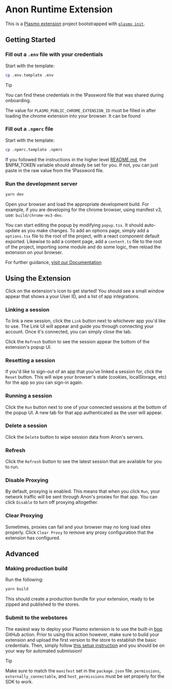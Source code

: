 # Anon Runtime Extension

This is a [Plasmo extension](https://docs.plasmo.com/) project bootstrapped with
[`plasmo init`](https://www.npmjs.com/package/plasmo).

## Getting Started

### Fill out a `.env` file with your credentials

Start with the template:

```bash
cp .env.template .env
```

> [!TIP]
> You can find these credentials in the 1Password file that was shared during onboarding.

The value for `PLASMO_PUBLIC_CHROME_EXTENSION_ID` must be filled in after loading the chrome extension
into your browser. It can be found 

### Fill out a `.npmrc` file

Start with the template:

```bash
cp .npmrc.template .npmrc
```

If you followed the instructions in the higher level [README.md](../README.md),
the $NPM_TOKEN variable should already be set for you.
If not, you can just paste in the raw value from the 1Password file.

### Run the development server

```bash
yarn dev
```

Open your browser and load the appropriate development build. For example, if
you are developing for the chrome browser, using manifest v3, use:
`build/chrome-mv3-dev`.

You can start editing the popup by modifying `popup.tsx`. It should auto-update
as you make changes. To add an options page, simply add a `options.tsx` file to
the root of the project, with a react component default exported. Likewise to
add a content page, add a `content.ts` file to the root of the project,
importing some module and do some logic, then reload the extension on your
browser.

For further guidance, [visit our Documentation](https://docs.plasmo.com/)

## Using the Extension

Click on the extension's icon to get started!
You should see a small window appear that shows a your User ID, and a list of app integrations.

### Linking a session

To link a new session, click the `Link` button next to whichever app you'd like to use.
The Link UI will appear and guide you through connecting your account. Once it's connected,
you can simply close the tab.

Click the `Refresh` button to see the session appear the bottom of the extension's popup UI.

### Resetting a session

If you'd like to sign-out of an app that you've linked a session for, click the `Reset` button.
This will wipe your browser's state (cookies, localStorage, etc) for the app so you can sign-in again.

### Running a session

Click the `Run` button next to one of your connected sessions at the bottom of the popup UI.
A new tab for that app authenticated as the user will appear.

### Delete a session

Click the `Delete` button to wipe session data from Anon's servers.

### Refresh

Click the `Refresh` button to see the latest session that are available for you to run.

### Disable Proxying

By default, proxying is enabled. This means that when you click `Run`, your network traffic will be
sent through Anon's proxies for that app. You can click `Disable` to turn off proxying altogether.

### Clear Proxying

Sometimes, proxies can fail and your browser may no long load sites properly. Click `Clear Proxy` to remove
any proxy configuration that the extension has configured.

## Advanced

### Making production build

Run the following:

```bash
yarn build
```

This should create a production bundle for your extension, ready to be zipped
and published to the stores.

### Submit to the webstores

The easiest way to deploy your Plasmo extension is to use the built-in
[bpp](https://bpp.browser.market) GitHub action. Prior to using this action
however, make sure to build your extension and upload the first version to the
store to establish the basic credentials. Then, simply follow
[this setup instruction](https://docs.plasmo.com/framework/workflows/submit) and
you should be on your way for automated submission!

> [!TIP] 
> Make sure to match the `manifest` set in the `package.json` file.
> `permissions`, `externally_connectable`, and `host_permissions` must
> be set properly for the SDK to work.
